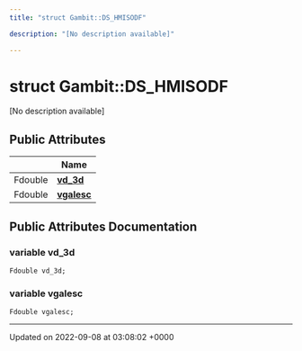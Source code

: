 ```yaml
---
title: "struct Gambit::DS_HMISODF"

description: "[No description available]"

---
```


# struct Gambit::DS_HMISODF



[No description available]

## Public Attributes

|                | Name           |
| -------------- | -------------- |
| Fdouble | **[vd_3d](/documentation/code/classes/structgambit_1_1ds__hmisodf/#variable-vd-3d)**  |
| Fdouble | **[vgalesc](/documentation/code/classes/structgambit_1_1ds__hmisodf/#variable-vgalesc)**  |

## Public Attributes Documentation

### variable vd_3d

```
Fdouble vd_3d;
```


### variable vgalesc

```
Fdouble vgalesc;
```


-------------------------------

Updated on 2022-09-08 at 03:08:02 +0000